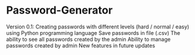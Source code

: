# Password-Generator
 
Version 0.1:
Creating passwords with different levels (hard / normal / easy) using Python programming language
Save passwords in file (.csv)
The ability to see all passwords created by the admin
Ability to manage passwords created by admin
New features in future updates
